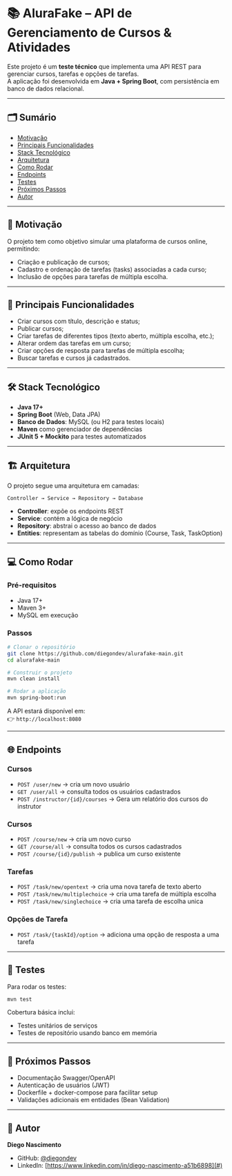 # 📚 AluraFake – API de Gerenciamento de Cursos & Atividades  

Este projeto é um **teste técnico** que implementa uma API REST para gerenciar cursos, tarefas e opções de tarefas.  
A aplicação foi desenvolvida em **Java + Spring Boot**, com persistência em banco de dados relacional.  

---

## 🗂️ Sumário  

- [Motivação](#-motivação)  
- [Principais Funcionalidades](#-principais-funcionalidades)  
- [Stack Tecnológico](#-stack-tecnológico)  
- [Arquitetura](#-arquitetura)  
- [Como Rodar](#-como-rodar)  
- [Endpoints](#-endpoints)  
- [Testes](#-testes)  
- [Próximos Passos](#-próximos-passos)  
- [Autor](#-autor)  

---

## 🎯 Motivação  

O projeto tem como objetivo simular uma plataforma de cursos online, permitindo:  
- Criação e publicação de cursos;  
- Cadastro e ordenação de tarefas (tasks) associadas a cada curso;  
- Inclusão de opções para tarefas de múltipla escolha.  

---

## 🚀 Principais Funcionalidades  

- Criar cursos com título, descrição e status;  
- Publicar cursos;  
- Criar tarefas de diferentes tipos (texto aberto, múltipla escolha, etc.);  
- Alterar ordem das tarefas em um curso;  
- Criar opções de resposta para tarefas de múltipla escolha;  
- Buscar tarefas e cursos já cadastrados.  

---

## 🛠️ Stack Tecnológico  

- **Java 17+**  
- **Spring Boot** (Web, Data JPA)  
- **Banco de Dados**: MySQL (ou H2 para testes locais)  
- **Maven** como gerenciador de dependências  
- **JUnit 5 + Mockito** para testes automatizados  

---

## 🏗️ Arquitetura  

O projeto segue uma arquitetura em camadas:  

```
Controller → Service → Repository → Database
```

- **Controller**: expõe os endpoints REST  
- **Service**: contém a lógica de negócio  
- **Repository**: abstrai o acesso ao banco de dados  
- **Entities**: representam as tabelas do domínio (Course, Task, TaskOption)  

---

## 💻 Como Rodar  

### Pré-requisitos  
- Java 17+  
- Maven 3+  
- MySQL em execução  

### Passos  
```bash
# Clonar o repositório
git clone https://github.com/diegondev/alurafake-main.git
cd alurafake-main

# Construir o projeto
mvn clean install

# Rodar a aplicação
mvn spring-boot:run
```

A API estará disponível em:  
👉 `http://localhost:8080`  

---

## 🌐 Endpoints  

### Cursos  
- `POST /user/new` → cria um novo usuário  
- `GET /user/all` → consulta todos os usuários cadastrados  
- `POST /instructor/{id}/courses` → Gera um relatório dos cursos do instrutor  

### Cursos  
- `POST /course/new` → cria um novo curso  
- `GET /course/all` → consulta todos os cursos cadastrados  
- `POST /course/{id}/publish` → publica um curso existente  

### Tarefas  
- `POST /task/new/opentext` → cria uma nova tarefa de texto aberto  
- `POST /task/new/multiplechoice` → cria uma tarefa de múltipla escolha  
- `POST /task/new/singlechoice` → cria uma tarefa de escolha unica  

### Opções de Tarefa  
- `POST /task/{taskId}/option` → adiciona uma opção de resposta a uma tarefa  

---

## 🧪 Testes  

Para rodar os testes:  

```bash
mvn test
```

Cobertura básica inclui:  
- Testes unitários de serviços  
- Testes de repositório usando banco em memória  

---

## 📌 Próximos Passos  

- Documentação Swagger/OpenAPI  
- Autenticação de usuários (JWT)  
- Dockerfile + docker-compose para facilitar setup  
- Validações adicionais em entidades (Bean Validation)  

---

## 👤 Autor  

**Diego Nascimento**  
- GitHub: [@diegondev](https://github.com/diegondev)  
- LinkedIn: [https://www.linkedin.com/in/diego-nascimento-a51b6898](#)  
